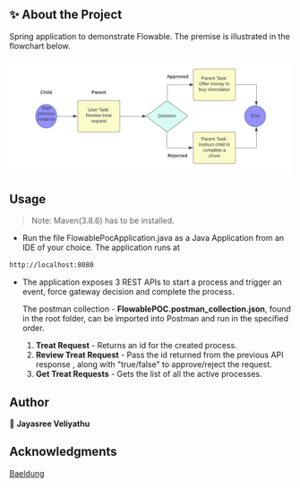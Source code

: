 ## ✨ About the Project

Spring application to demonstrate Flowable. The premise is illustrated in the flowchart below.


![Alt text](treat-request-flowchart.png?raw=true "Title")

##  Usage

>Note: Maven(3.8.6) has to be installed.

- Run the file FlowablePocApplication.java as a Java Application from an IDE of your choice. 
The application runs at 

```sh
http://localhost:8080
```

- The application exposes 3 REST APIs to start a process and trigger an event, force gateway decision and complete the process.

  The postman collection - **FlowablePOC.postman_collection.json**, found in the root folder, can be imported into Postman and run in the specified order.
    

   1. **Treat Request** - Returns an id for the created process.
   2. **Review Treat Request**  - Pass the id returned from the previous API response , along with "true/false" to approve/reject the request.
   3. **Get Treat Requests** - Gets the list of all the active processes.


## Author

👤 **Jayasree Veliyathu**

## Acknowledgments

[Baeldung](https://www.baeldung.com/flowable)